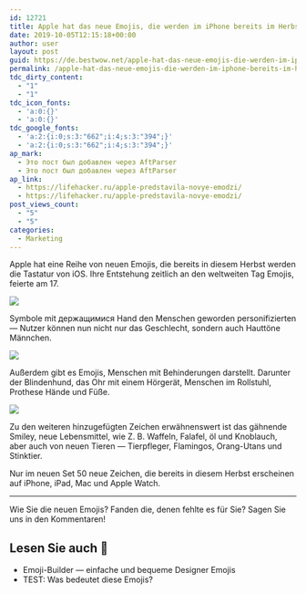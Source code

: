 ```yaml
---
id: 12721
title: Apple hat das neue Emojis, die werden im iPhone bereits im Herbst
date: 2019-10-05T12:15:18+00:00
author: user
layout: post
guid: https://de.bestwow.net/apple-hat-das-neue-emojis-die-werden-im-iphone-bereits-im-herbst/
permalink: /apple-hat-das-neue-emojis-die-werden-im-iphone-bereits-im-herbst/
tdc_dirty_content:
  - "1"
  - "1"
tdc_icon_fonts:
  - 'a:0:{}'
  - 'a:0:{}'
tdc_google_fonts:
  - 'a:2:{i:0;s:3:"662";i:4;s:3:"394";}'
  - 'a:2:{i:0;s:3:"662";i:4;s:3:"394";}'
ap_mark:
  - Это пост был добавлен через AftParser
  - Это пост был добавлен через AftParser
ap_link:
  - https://lifehacker.ru/apple-predstavila-novye-emodzi/
  - https://lifehacker.ru/apple-predstavila-novye-emodzi/
post_views_count:
  - "5"
  - "5"
categories:
  - Marketing
---
```

Apple hat eine Reihe von neuen Emojis, die bereits in diesem Herbst werden die Tastatur von iOS. Ihre Entstehung zeitlich an den weltweiten Tag Emojis, feierte am 17.

![](https://de.bestwow.net/wp-content/uploads/2019/10/apple-predstavila-novye-emodzi-kotorye-poyavyatsya-v-iphone-uzhe-osen-yu-1.jpg) 

Symbole mit держащимися Hand den Menschen geworden personifizierten — Nutzer können nun nicht nur das Geschlecht, sondern auch Hauttöne Männchen.

![](https://de.bestwow.net/wp-content/uploads/2019/10/apple-predstavila-novye-emodzi-kotorye-poyavyatsya-v-iphone-uzhe-osen-yu-2.jpg) 

Außerdem gibt es Emojis, Menschen mit Behinderungen darstellt. Darunter der Blindenhund, das Ohr mit einem Hörgerät, Menschen im Rollstuhl, Prothese Hände und Füße.

![](https://de.bestwow.net/wp-content/uploads/2019/10/apple-predstavila-novye-emodzi-kotorye-poyavyatsya-v-iphone-uzhe-osen-yu-3.jpg) 

Zu den weiteren hinzugefügten Zeichen erwähnenswert ist das gähnende Smiley, neue Lebensmittel, wie Z. B. Waffeln, Falafel, öl und Knoblauch, aber auch von neuen Tieren — Tierpfleger, Flamingos, Orang-Utans und Stinktier.

Nur im neuen Set 50 neue Zeichen, die bereits in diesem Herbst erscheinen auf iPhone, iPad, Mac und Apple Watch.

* * *

Wie Sie die neuen Emojis? Fanden die, denen fehlte es für Sie? Sagen Sie uns in den Kommentaren!

<div>
  <h2 class="read-also__title">
    <span>Lesen Sie auch</span> <span>🧐 </span>
  </h2>
  
  <ul class="read-also__list">
    <li>
      Emoji-Builder — einfache und bequeme Designer Emojis
    </li>
    <li>
      TEST: Was bedeutet diese Emojis?
    </li>
  </ul>
</div>